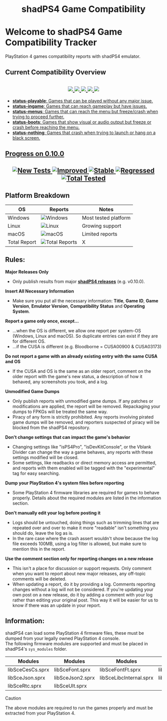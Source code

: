 <h1 align="center">
  <b>shadPS4 Game Compatibility</b>
</h1>

# Welcome to shadPS4 Game Compatibility Tracker

PlayStation 4 games compatibility reports with shadPS4 emulator.

## Current Compatibility Overview

<h2 align="center">
<a href="https://github.com/shadps4-compatibility/shadps4-game-compatibility/labels/status-playable">
    <img src="https://img.shields.io/github/issues-search/shadps4-compatibility/shadps4-game-compatibility?query=is%3Aopen+label%3Astatus-playable&style=for-the-badge&color=brightgreen&label=Playable"/>
<a href="https://github.com/shadps4-compatibility/shadps4-game-compatibility/labels/status-ingame">
    <img src="https://img.shields.io/github/issues-search/shadps4-compatibility/shadps4-game-compatibility?query=is%3Aopen+label%3Astatus-ingame&style=for-the-badge&color=yellow&label=Ingame"/>
<a href="https://github.com/shadps4-compatibility/shadps4-game-compatibility/labels/status-menus">
    <img src="https://img.shields.io/github/issues-search/shadps4-compatibility/shadps4-game-compatibility?query=is%3Aopen+label%3Astatus-menus&style=for-the-badge&color=orange&label=Menus"/>
<a href="https://github.com/shadps4-compatibility/shadps4-game-compatibility/labels/status-boots">
    <img src="https://img.shields.io/github/issues-search/shadps4-compatibility/shadps4-game-compatibility?query=is%3Aopen+label%3Astatus-boots&style=for-the-badge&color=red&label=Boots"/>
<a href="https://github.com/shadps4-compatibility/shadps4-game-compatibility/labels/status-nothing">
<img src="https://img.shields.io/github/issues-search/shadps4-compatibility/shadps4-game-compatibility?query=is%3Aopen+label%3Astatus-nothing&style=for-the-badge&color=black&label=Nothing"/>
</h2>

- **status-playable**: Games that can be played without any major issue.
- **status-ingame**: Games that can reach gameplay but have issues.
- **status-menus**: Games that can reach the menu but freeze/crash when trying to proceed further.
- **status-boots**: Games that show visual or audio output but freeze or crash before reaching the menu.
- **status-nothing**: Games that crash when trying to launch or hang on a black screen.

## Progress on 0.10.0

<h2 align="center">
<a href="https://github.com/shadps4-compatibility/shadps4-game-compatibility/issues?q=is%3Aopen+label%3Acomp-new+milestone%3Av0.10.0">
    <img src="https://img.shields.io/github/issues-search/shadps4-compatibility/shadps4-game-compatibility?query=is%3Aopen+label%3Acomp-new+milestone%3Av0.10.0&style=for-the-badge&color=blue&label=New" alt="New Tests"/>
</a>
<a href="https://github.com/shadps4-compatibility/shadps4-game-compatibility/issues?q=is%3Aopen+label%3Acomp-improved+milestone%3Av0.10.0">
    <img src="https://img.shields.io/github/issues-search/shadps4-compatibility/shadps4-game-compatibility?query=is%3Aopen+label%3Acomp-improved+milestone%3Av0.10.0&style=for-the-badge&color=green&label=Improved" alt="Improved"/>
</a>
<a href="https://github.com/shadps4-compatibility/shadps4-game-compatibility/issues?q=is%3Aopen+label%3Acomp-stable+milestone%3Av0.10.0">
    <img src="https://img.shields.io/github/issues-search/shadps4-compatibility/shadps4-game-compatibility?query=is%3Aopen+label%3Acomp-stable+milestone%3Av0.10.0&style=for-the-badge&color=gray&label=Stable" alt="Stable"/>
</a>
<a href="https://github.com/shadps4-compatibility/shadps4-game-compatibility/issues?q=is%3Aopen+label%3Acomp-regression+milestone%3Av0.10.0">
    <img src="https://img.shields.io/github/issues-search/shadps4-compatibility/shadps4-game-compatibility?query=is%3Aopen+label%3Acomp-regression+milestone%3Av0.10.0&style=for-the-badge&color=red&label=Regressed" alt="Regressed"/>
</a>
<a href="https://github.com/shadps4-compatibility/shadps4-game-compatibility/issues?q=is%3Aopen+milestone%3Av0.10.0">
    <img src="https://img.shields.io/github/issues-search/shadps4-compatibility/shadps4-game-compatibility?query=is%3Aopen+milestone%3Av0.10.0&style=for-the-badge&color=orange&label=Total" alt="Total Tested"/>
</a>
</h2>

## Platform Breakdown

| OS      | Reports                                                                                                                   | Notes                     |
|---------|---------------------------------------------------------------------------------------------------------------------------|---------------------------|
| Windows | ![Windows](https://img.shields.io/github/issues-search/shadps4-compatibility/shadps4-game-compatibility?query=is%3Aopen+label%3Aos-windows&style=for-the-badge&color=blue&label=Windows)         | Most tested platform       |
| Linux   | ![Linux](https://img.shields.io/github/issues-search/shadps4-compatibility/shadps4-game-compatibility?query=is%3Aopen+label%3Aos-linux&style=for-the-badge&color=green&label=Linux)                   | Growing support            |
| macOS   | ![macOS](https://img.shields.io/github/issues-search/shadps4-compatibility/shadps4-game-compatibility?query=is%3Aopen+label%3Aos-macos&style=for-the-badge&color=gray&label=macOS)                    | Limited reports            |
| Total Report | ![Total Reports](https://img.shields.io/github/issues/shadps4-compatibility/shadps4-game-compatibility?style=for-the-badge&label=Total+Reports&color=orange)                         | X |

## Rules:

**Major Releases Only**
- Only publish results from major [**shadPS4 releases**](https://github.com/shadps4-emu/shadPS4/releases/latest) (e.g. v0.10.0).

**Insert All Necessary Information**
- Make sure you put all the necessary information: **Title**, **Game ID**, **Game Version**, **Emulator Version**, **Compatibility Status** and **Operating System**.

**Report a game only once, except...**
- ...when the OS is different, we allow one report per system-OS (Windows, Linux and macOS). So duplicate entries can exist if they are for different OS.
- ...if the CUSA is different (e.g. Bloodborne = CUSA00900 & CUSA03173)

**Do not report a game with an already existing entry with the same CUSA and OS**
- If the CUSA and OS is the same as an older report, comment on the older report with the game's new status, a description of how it behaved, any screenshots you took, and a log.

**Unmodified Game Dumps**
- Only publish reports with unmodified game dumps. If any patches or modifications are applied, the report will be removed. Repackaging your dumps to FPKGs will be treated the same way.
- Piracy of any form is strictly prohibited. Any reports involving pirated game dumps will be removed, and reporters suspected of piracy will be blocked from the shadPS4 repository.

**Don't change settings that can impact the game's behavior**
- Changing settings like "isPS4Pro", "isDevKitConsole", or the Vblank Divider can change the way a game behaves, any reports with these settings modified will be closed.
- Some settings, like readbacks or direct memory access are permitted, and reports with them enabled will be tagged with the "experimental" tag for easy searching.

**Dump your PlayStation 4's system files before reporting**
- Some PlayStation 4 firmware libraries are required for games to behave properly. Details about the required modules are listed in the information section.

**Don't manually edit your log before posting it**
- Logs should be untouched, doing things such as trimming lines that are repeated over and over to make it more "readable" isn't something you should do, leave the log as is.
- In the rare case where the crash assert wouldn't show because the log file exceeds 100MB, using a log filter is allowed, but make sure to mention this in the report.

**Use the comment section only for reporting changes on a new release**
- This isn't a place for discussion or support requests. Only comment when you want to report about new major releases, any off-topic comments will be deleted.
- When updating a report, do it by providing a log. Comments reporting changes without a log will not be considered. If you're updating your own post on a new release, do it by adding a comment with your log rather than editing your original post. This way it will be easier for us to know if there was an update in your report.

## Information:

shadPS4 can load some PlayStation 4 firmware files, these must be dumped from your legally owned PlayStation 4 console.\
The following firmware modules are supported and must be placed in shadPS4's `sys_modules` folder.

<div align="center">

| Modules                 | Modules                 | Modules                 | Modules                 |  
|-------------------------|-------------------------|-------------------------|-------------------------|  
| libSceCesCs.sprx        | libSceFont.sprx         | libSceFontFt.sprx       | libSceFreeTypeOt.sprx   |
| libSceJson.sprx         | libSceJson2.sprx        | libSceLibcInternal.sprx | libSceNgs2.sprx         |  
| libSceRtc.sprx          | libSceUlt.sprx          |                         |                         |  

</div>

> [!Caution]
> The above modules are required to run the games properly and must be extracted from your PlayStation 4.
